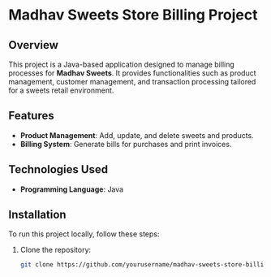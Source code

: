 # Madhav Sweets Store Billing Project

## Overview
This project is a Java-based application designed to manage billing processes for **Madhav Sweets**. It provides functionalities such as product management, customer management, and transaction processing tailored for a sweets retail environment.

## Features
- **Product Management**: Add, update, and delete sweets and products.
- **Billing System**: Generate bills for purchases and print invoices.

## Technologies Used
- **Programming Language**: Java

## Installation
To run this project locally, follow these steps:

1. Clone the repository:
   ```bash
   git clone https://github.com/yourusername/madhav-sweets-store-billing.git
